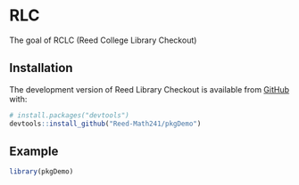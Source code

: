 
<!-- README.md is generated from README.Rmd. Please edit that file -->

<!-- You'll still need to render `README.Rmd` regularly, to keep `README.md` up-to-date. `devtools::build_readme()` is handy for this.  -->

# RLC

<!-- badges: start -->

<!-- badges: end -->

The goal of RCLC (Reed College Library Checkout)

## Installation

The development version of Reed Library Checkout is available from
[GitHub](https://github.com/Reed-Math241/pkgGrpn) with:

``` r
# install.packages("devtools")
devtools::install_github("Reed-Math241/pkgDemo")
```

## Example

``` r
library(pkgDemo)
```

